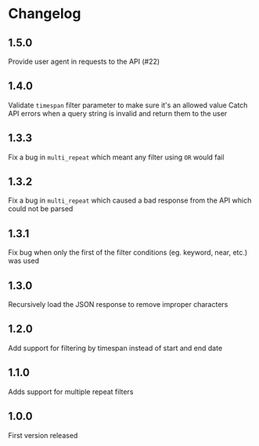 # Changelog

## 1.5.0

Provide user agent in requests to the API (#22)

## 1.4.0

Validate `timespan` filter parameter to make sure it's an allowed value
Catch API errors when a query string is invalid and return them to the user

## 1.3.3

Fix a bug in `multi_repeat` which meant any filter using `OR` would fail

## 1.3.2

Fix a bug in `multi_repeat` which caused a bad response from the API which could not be parsed

## 1.3.1

Fix bug when only the first of the filter conditions (eg. keyword, near, etc.) was used

## 1.3.0

Recursively load the JSON response to remove improper characters

## 1.2.0

Add support for filtering by timespan instead of start and end date

## 1.1.0

Adds support for multiple repeat filters

## 1.0.0

First version released
